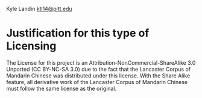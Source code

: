 Kyle Landin ktl14@pitt.edu
# Justification for this type of Licensing
The License for this project is an Attribution-NonCommercial-ShareAlike 3.0 Unported (CC BY-NC-SA 3.0) due to the fact that the Lancaster Corpus of Mandarin Chinese was distributed under this license. With the Share Alike feature, all derivative work of the Lancaster Corpus of Mandarin Chinese must follow the same license as the original.
